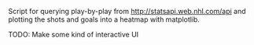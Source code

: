 Script for querying play-by-play from http://statsapi.web.nhl.com/api and plotting the shots and goals into a heatmap with matplotlib.

TODO: Make some kind of interactive UI 
